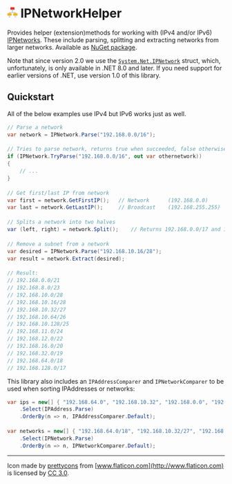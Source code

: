 # ![logo](https://raw.githubusercontent.com/RobThree/IPNetworkHelper/master/logo_24x24.png) IPNetworkHelper

Provides helper (extension)methods for working with (IPv4 and/or IPv6) [IPNetworks](https://docs.microsoft.com/en-us/dotnet/api/microsoft.aspnetcore.httpoverrides.ipnetwork). These include parsing, splitting and extracting networks from larger networks. Available as [NuGet package](https://www.nuget.org/packages/IPNetworkHelper/).

Note that since version 2.0 we use the [`System.Net.IPNetwork`](https://learn.microsoft.com/en-us/dotnet/api/system.net.ipnetwork) struct, which, unfortunately, is only available in .NET 8.0 and later. If you need support for earlier versions of .NET, use version 1.0 of this library.

## Quickstart

All of the below examples use IPv4 but IPv6 works just as well.

```c#
// Parse a network
var network = IPNetwork.Parse("192.168.0.0/16");

// Tries to parse network, returns true when succeeded, false otherwise and the parsed network
if (IPNetwork.TryParse("192.168.0.0/16", out var othernetwork))
{
    // ...
}

// Get first/last IP from network
var first = network.GetFirstIP();   // Network      (192.168.0.0)
var last = network.GetLastIP();     // Broadcast    (192.168.255.255)

// Splits a network into two halves
var (left, right) = network.Split();    // Returns 192.168.0.0/17 and 192.168.128.0/17

// Remove a subnet from a network
var desired = IPNetwork.Parse("192.168.10.16/28");
var result = network.Extract(desired);

// Result:
// 192.168.0.0/21
// 192.168.8.0/23
// 192.168.10.0/28
// 192.168.10.16/28
// 192.168.10.32/27
// 192.168.10.64/26
// 192.168.10.128/25
// 192.168.11.0/24
// 192.168.12.0/22
// 192.168.16.0/20
// 192.168.32.0/19
// 192.168.64.0/18
// 192.168.128.0/17
```

This library also includes an `IPAddressComparer` and `IPNetworkComparer` to be used when sorting IPAddresses or networks:

```c#
var ips = new[] { "192.168.64.0", "192.168.10.32", "192.168.0.0", "192.168.10.16", "192.168.10.0" }
    .Select(IPAddress.Parse)
    .OrderBy(n => n, IPAddressComparer.Default);

var networks = new[] { "192.168.64.0/18", "192.168.10.32/27", "192.168.0.0/16", "192.168.10.16/28", "192.168.10.0/28" }
    .Select(IPNetwork.Parse)
    .OrderBy(n => n, IPNetworkComparer.Default);
```

<hr>

Icon made by [prettycons](http://www.flaticon.com/authors/prettycons) from [www.flaticon.com](http://www.flaticon.com) is licensed by [CC 3.0](http://creativecommons.org/licenses/by/3.0/).
